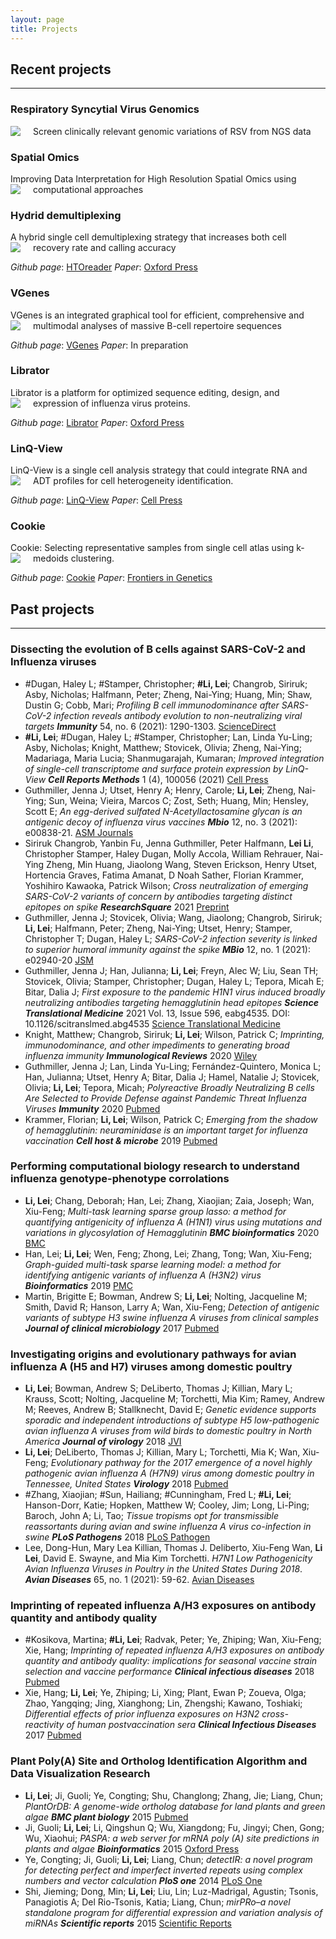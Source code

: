 ```yaml
---
layout: page
title: Projects
---
```


## Recent projects

---

<style type="text/css">
.web-container {
    position: relative;
    padding-bottom: 56.25%;
    padding-top: 35px;
    height: 0;
    overflow: hidden;
    border-style: inset;
}

.web-container iframe {
    position: absolute;
    top:0;
    left: 0;
    width: 100%;
    height: 100%;
}

</style>
### Respiratory Syncytial Virus Genomics 
Screen clinically relevant genomic variations of RSV from NGS data
<img src="../../img/RSV.png" align="left" height="auto" width="auto" style="margin-right: 20px;"> 
<br>

### Spatial Omics
Improving Data Interpretation for High Resolution Spatial Omics using computational approaches
<img src="../../img/Spatial.png" align="left" height="auto" width="auto" style="margin-right: 20px;"> 
<br>

### Hydrid demultiplexing

A hybrid single cell demultiplexing strategy that increases both cell recovery rate and calling accuracy 
<img src="../../img/HTOreader.png" align="left" height="auto" width="auto" style="margin-right: 20px;"> 

*Github page*: [HTOreader](https://github.com/WilsonImmunologyLab/HTOreader)
*Paper*:  [Oxford Press](https://academic.oup.com/bib/article/25/4/bbae254/7686601)

### VGenes

VGenes is an integrated graphical tool for efficient, comprehensive and multimodal analyses of massive B-cell repertoire sequences 
<img src="../../img/VGene.png" align="left" height="auto" width="auto" style="margin-right: 20px;"> 

*Github page*: [VGenes](https://wilsonimmunologylab.github.io/VGenes/)
*Paper*:  In preparation

### Librator

Librator is a platform for optimized sequence editing, design, and expression of influenza virus proteins. 
<img src="../../img/Librator1.png" align="left" height="auto" width="auto" style="margin-right: 20px;"> 

*Github page*: [Librator](https://wilsonimmunologylab.github.io/Librator/)
*Paper*:  [Oxford Press](https://doi.org/10.1093/bib/bbac028)

<!--
<div class="web-container">
    <iframe src="https://wilsonimmunologylab.github.io/Librator/" height="500px" width="560" allowfullscreen="" frameborder="0">
    </iframe>
</div>-->

### LinQ-View

LinQ-View is a single cell analysis strategy that could integrate RNA and ADT profiles for cell heterogeneity identification.
<img src="../../img/LinQView.png" align="left" height="auto" width="auto" style="margin-right: 20px;"> 

*Github page*: [LinQ-View](https://github.com/WilsonImmunologyLab/LinQView)
*Paper*:  [Cell Press](https://www.cell.com/cell-reports-methods/fulltext/S2667-2375(21)00104-1)

<!--
<div class="web-container">
    <iframe src="https://wilsonimmunologylab.github.io/LinQView/" height="500px" width="560" allowfullscreen="" frameborder="0">
    </iframe>
</div>-->

### Cookie

Cookie: Selecting representative samples from single cell atlas using k-medoids clustering.
<img src="../../img/Cookie.png" align="left" height="auto" width="auto" style="margin-right: 20px;"> 

*Github page*: [Cookie](https://wilsonimmunologylab.github.io/Cookie/)
*Paper*:  [Frontiers in Genetics](https://www.frontiersin.org/articles/10.3389/fgene.2022.954024/full?&utm_source=Email_to_authors_&utm_medium=Email&utm_content=T1_11.5e1_author&utm_campaign=Email_publication&field=&journalName=Frontiers_in_Genetics&id=954024)

<!--
 <div class="web-container">
    <iframe src="https://wilsonimmunologylab.github.io/Cookie/" height="500px" width="560" allowfullscreen="" frameborder="0">
    </iframe>
</div>-->

## Past projects

---
### Dissecting the evolution of B cells against SARS-CoV-2 and Influenza viruses
- #Dugan, Haley L; #Stamper, Christopher; **#Li, Lei**; Changrob, Siriruk; Asby, Nicholas; Halfmann, Peter; Zheng, Nai-Ying; Huang, Min; Shaw, Dustin G; Cobb, Mari;  *Profiling B cell immunodominance after SARS-CoV-2 infection reveals antibody evolution to non-neutralizing viral targets*  **_Immunity_** 54, no. 6 (2021): 1290-1303. [ScienceDirect](https://www.sciencedirect.com/science/article/pii/S1074761321001989)
- **#Li, Lei**; #Dugan, Haley L; #Stamper, Christopher; Lan, Linda Yu-Ling; Asby, Nicholas; Knight, Matthew; Stovicek, Olivia; Zheng, Nai-Ying; Madariaga, Maria Lucia; Shanmugarajah, Kumaran;   *Improved integration of single-cell transcriptome and surface protein expression by LinQ-View* **_Cell Reports Methods_**  1 (4), 100056 (2021) [Cell Press](https://www.cell.com/cell-reports-methods/fulltext/S2667-2375(21)00104-1)
- Guthmiller, Jenna J; Utset, Henry A; Henry, Carole; **Li, Lei**; Zheng, Nai-Ying; Sun, Weina; Vieira, Marcos C; Zost, Seth; Huang, Min; Hensley, Scott E;   *An egg-derived sulfated N-Acetyllactosamine glycan is an antigenic decoy of influenza virus vaccines*  **_Mbio_**  12, no. 3 (2021): e00838-21. [ASM Journals](https://journals.asm.org/doi/full/10.1128/mBio.00838-21)
- Siriruk Changrob, Yanbin Fu, Jenna Guthmiller, Peter Halfmann, **Lei Li**, Christopher Stamper, Haley Dugan, Molly Accola, William Rehrauer, Nai-Ying Zheng, Min Huang, Jiaolong Wang, Steven Erickson, Henry Utset, Hortencia Graves, Fatima Amanat, D Noah Sather, Florian Krammer, Yoshihiro Kawaoka, Patrick Wilson; *Cross neutralization of emerging SARS-CoV-2 variants of concern by antibodies targeting distinct epitopes on spike* **_ResearchSquare_** 2021 [Preprint](https://assets.researchsquare.com/files/rs-678247/v1/a3c7ee2f-64db-4cf6-9d57-41aae36cec6e.pdf?c=1626704791)
- Guthmiller, Jenna J; Stovicek, Olivia; Wang, Jiaolong; Changrob, Siriruk; **Li, Lei**; Halfmann, Peter; Zheng, Nai-Ying; Utset, Henry; Stamper, Christopher T; Dugan, Haley L;  *SARS-CoV-2 infection severity is linked to superior humoral immunity against the spike*    **_MBio_** 12, no. 1 (2021): e02940-20 [JSM](https://journals.asm.org/doi/full/10.1128/mBio.02940-20)
- Guthmiller, Jenna J; Han, Julianna; **Li, Lei**; Freyn, Alec W; Liu, Sean TH; Stovicek, Olivia; Stamper, Christopher; Dugan, Haley L; Tepora, Micah E; Bitar, Dalia J;  *First exposure to the pandemic H1N1 virus induced broadly neutralizing antibodies targeting hemagglutinin head epitopes*   **_Science Translational Medicine_**    2021 Vol. 13, Issue 596, eabg4535. DOI: 10.1126/scitranslmed.abg4535 [Science Translational Medicine](https://stm.sciencemag.org/content/13/596/eabg4535)
- Knight, Matthew; Changrob, Siriruk; **Li, Lei**; Wilson, Patrick C;     *Imprinting, immunodominance, and other impediments to generating broad influenza immunity* **_Immunological Reviews_** 2020 [Wiley](https://onlinelibrary.wiley.com/doi/full/10.1111/imr.12900)
- Guthmiller, Jenna J; Lan, Linda Yu-Ling; Fernández-Quintero, Monica L; Han, Julianna; Utset, Henry A; Bitar, Dalia J; Hamel, Natalie J; Stovicek, Olivia; **Li, Lei**; Tepora, Micah;   *Polyreactive Broadly Neutralizing B cells Are Selected to Provide Defense against Pandemic Threat Influenza Viruses*   **_Immunity_**  2020 [Pubmed](https://pubmed.ncbi.nlm.nih.gov/33096040/)
- Krammer, Florian; **Li, Lei**; Wilson, Patrick C;   *Emerging from the shadow of hemagglutinin: neuraminidase is an important target for influenza vaccination* **_Cell host & microbe_**   2019 [Pubmed](https://pubmed.ncbi.nlm.nih.gov/31951584/)

### Performing computational biology research to understand influenza genotype-phenotype corrolations
- **Li, Lei**; Chang, Deborah; Han, Lei; Zhang, Xiaojian; Zaia, Joseph; Wan, Xiu-Feng;  *Multi-task learning sparse group lasso: a method for quantifying antigenicity of influenza A (H1N1) virus using mutations and variations in glycosylation of Hemagglutinin*    **_BMC bioinformatics_**    2020 [BMC](https://bmcbioinformatics.biomedcentral.com/articles/10.1186/s12859-020-3527-5)
- Han, Lei; **Li, Lei**; Wen, Feng; Zhong, Lei; Zhang, Tong; Wan, Xiu-Feng;     *Graph-guided multi-task sparse learning model: a method for identifying antigenic variants of influenza A (H3N2) virus*    **_Bioinformatics_**    2019 [PMC](https://www.ncbi.nlm.nih.gov/pmc/articles/PMC6298058/)
- Martin, Brigitte E; Bowman, Andrew S; **Li, Lei**; Nolting, Jacqueline M; Smith, David R; Hanson, Larry A; Wan, Xiu-Feng;   *Detection of antigenic variants of subtype H3 swine influenza A viruses from clinical samples* **_Journal of clinical microbiology_**  2017 [Pubmed](https://pubmed.ncbi.nlm.nih.gov/28077698/)

### Investigating origins and evolutionary pathways for avian influenza A (H5 and H7) viruses among domestic poultry
- **Li, Lei**; Bowman, Andrew S; DeLiberto, Thomas J; Killian, Mary L; Krauss, Scott; Nolting, Jacqueline M; Torchetti, Mia Kim; Ramey, Andrew M; Reeves, Andrew B; Stallknecht, David E;   *Genetic evidence supports sporadic and independent introductions of subtype H5 low-pathogenic avian influenza A viruses from wild birds to domestic poultry in North America*  **_Journal of virology_**   2018 [JVI](https://jvi.asm.org/content/92/19/e00913-18)
- **Li, Lei**; DeLiberto, Thomas J; Killian, Mary L; Torchetti, Mia K; Wan, Xiu-Feng;     *Evolutionary pathway for the 2017 emergence of a novel highly pathogenic avian influenza A (H7N9) virus among domestic poultry in Tennessee, United States*    **_Virology_**  2018 [Pubmed](https://pubmed.ncbi.nlm.nih.gov/30236990/)
- #Zhang, Xiaojian; #Sun, Hailiang; #Cunningham, Fred L; **#Li, Lei**; Hanson-Dorr, Katie; Hopken, Matthew W; Cooley, Jim; Long, Li-Ping; Baroch, John A; Li, Tao;  *Tissue tropisms opt for transmissible reassortants during avian and swine influenza A virus co-infection in swine* **_PLoS Pathogens_**    2018 [PLoS Pathogen](https://journals.plos.org/plospathogens/article?id=10.1371/journal.ppat.1007417)
- Lee, Dong-Hun, Mary Lea Killian, Thomas J. Deliberto, Xiu-Feng Wan, **Li Lei**, David E. Swayne, and Mia Kim Torchetti. *H7N1 Low Pathogenicity Avian Influenza Viruses in Poultry in the United States During 2018*. **_Avian Diseases_** 65, no. 1 (2021): 59-62. [Avian Diseases](https://meridian.allenpress.com/avian-diseases/article-abstract/65/1/59/445119/H7N1-Low-Pathogenicity-Avian-Influenza-Viruses-in)

### Imprinting of repeated influenza A/H3 exposures on antibody quantity and antibody quality
- #Kosikova, Martina; **#Li, Lei**; Radvak, Peter; Ye, Zhiping; Wan, Xiu-Feng; Xie, Hang;   *Imprinting of repeated influenza A/H3 exposures on antibody quantity and antibody quality: implications for seasonal vaccine strain selection and vaccine performance* **_Clinical infectious diseases_**  2018 [Pubmed](https://pubmed.ncbi.nlm.nih.gov/29672713/)
- Xie, Hang; **Li, Lei**; Ye, Zhiping; Li, Xing; Plant, Ewan P; Zoueva, Olga; Zhao, Yangqing; Jing, Xianghong; Lin, Zhengshi; Kawano, Toshiaki;   *Differential effects of prior influenza exposures on H3N2 cross-reactivity of human postvaccination sera*  **_Clinical Infectious Diseases_**  2017 [Pubmed](https://pubmed.ncbi.nlm.nih.gov/28369230/)

### Plant Poly(A) Site and Ortholog Identification Algorithm and Data Visualization Research
- **Li, Lei**; Ji, Guoli; Ye, Congting; Shu, Changlong; Zhang, Jie; Liang, Chun;    *PlantOrDB: A genome-wide ortholog database for land plants and green algae*    **_BMC plant biology_** 2015 [Pubmed](https://pubmed.ncbi.nlm.nih.gov/26112452/)
- Ji, Guoli; **Li, Lei**; Li, Qingshun Q; Wu, Xiangdong; Fu, Jingyi; Chen, Gong; Wu, Xiaohui;   *PASPA: a web server for mRNA poly (A) site predictions in plants and algae*    **_Bioinformatics_**    2015 [Oxford Press](https://academic.oup.com/bioinformatics/article/31/10/1671/176975)
- Ye, Congting; Ji, Guoli; **Li, Lei**; Liang, Chun;    *detectIR: a novel program for detecting perfect and imperfect inverted repeats using complex numbers and vector calculation*   **_PloS one_**  2014 [PLoS One](https://journals.plos.org/plosone/article?id=10.1371/journal.pone.0113349)
- Shi, Jieming; Dong, Min; **Li, Lei**; Liu, Lin; Luz-Madrigal, Agustin; Tsonis, Panagiotis A; Del Rio-Tsonis, Katia; Liang, Chun;  *mirPRo–a novel standalone program for differential expression and variation analysis of miRNAs*    **_Scientific reports_**    2015 [Scientific Reports](https://www.nature.com/articles/srep14617)



